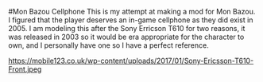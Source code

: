 #Mon Bazou Cellphone
This is my attempt at making a mod for Mon Bazou. I figured that the player deserves an in-game cellphone as they did exist in 2005. I am modeling this after the Sony Erricson T610 for two reasons, it was released in 2003 so it would be era appropriate for the character to own, and I personally have one so I have a perfect reference.

https://mobile123.co.uk/wp-content/uploads/2017/01/Sony-Ericsson-T610-Front.jpeg
